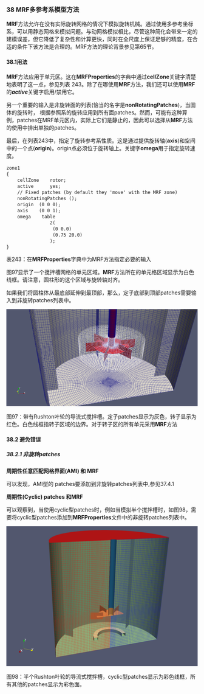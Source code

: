 ### 38 MRF多参考系模型方法

​	**MRF**方法允许在没有实际旋转网格的情况下模拟旋转机械。通过使用多参考坐标系，可以用静态网格来模拟问题。与动网格模拟相比，尽管这种简化会带来一定的建模误差，但它降低了复杂性和计算更快，同时在全尺度上保证足够的精度，在合适的条件下该方法是合理的。MRF方法的理论背景参见第65节。

#### 38.1用法

​	**MRF**方法应用于单元区。这在**MRFProperties**的字典中通过**cellZone**关键字清楚地表明了这一点，参见列表 243。除了在哪使用**MRF**方法，我们还可以使用**MRF**的***active***关键字启用/禁用它。

​	另一个重要的输入是非旋转面的列表(恰当的名字是**nonRotatingPatches**)，当固体的旋转时， 根据参照系的旋转应用到所有面patches。然而，可能有这种算例，patches在MRF单元区内，实际上它们是静止的，因此可以选择从**MRF**方法的使用中排出单独的patches。

​		最后，在列表243中，指定了旋转参考系性质。这是通过提供旋转轴(**axis**)和空间中的一个点(**origin**)。origin点必须位于旋转轴上。关键字**omega**用于指定旋转速度。

```
zone1
{
	cellZone 	rotor;
	active 		yes;
	// Fixed patches (by default they 'move' with the MRF zone)
    nonRotatingPatches ();
    origin 	(0 0 0);
    axis 	(0 0 1);
    omega 	 table
                2(
                 (0 0.0)
                 (0.75 20.0)
                );
}
```

​        	 表243：在**MRFProperties**字典中为MRF方法指定必要的输入

​		图97显示了一个搅拌槽网格的单元区域。**MRF**方法所在的单元格区域显示为白色线框。请注意，圆柱形的这个区域与旋转轴对齐。

​		如果我们将圆柱体从最底部延伸到最顶部，那么，定子底部到顶部patches需要输入到非旋转patches列表中。

![images](images/89.PNG)

​     图97：带有Rushton叶轮的导流式搅拌槽。定子patches显示为灰色，转子显示为红色。白色线框指转子区域的边界。对于转子区的所有单元采用**MRF**方法



#### 38.2 避免错误

##### 38.2.1 非旋转patches

**周期性任意匹配网格界面(AMI) 和 MRF**

可以发现，AMI型的 patches要添加到非旋转patches列表中,参见37.4.1

**周期性(Cyclic) patches 和MRF**

可以观察到，当使用cyclic型patches时，例如当模拟半个搅拌槽时，如图98，需要将cyclic型patches添加到**MRFProperties**文件中的非旋转patches列表中。

![images](images/90.PNG)

图98：半个Rushton叶轮的导流式搅拌槽，cyclic型patches显示为彩色线框，所有其他的patches显示为彩色面。





